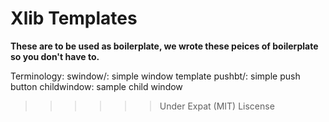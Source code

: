 # Xlib Templates

**These are to be used as boilerplate, we wrote these peices of boilerplate so you don't have to.**

Terminology:
swindow/: simple window template
pushbt/: simple push button
childwindow: sample child window

> > > > > > Under Expat (MIT) Liscense
